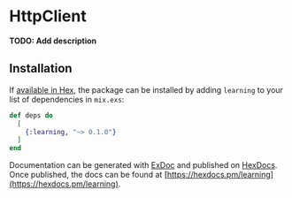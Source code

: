 # HttpClient

**TODO: Add description**

## Installation

If [available in Hex](https://hex.pm/docs/publish), the package can be installed
by adding `learning` to your list of dependencies in `mix.exs`:

```elixir
def deps do
  [
    {:learning, "~> 0.1.0"}
  ]
end
```

Documentation can be generated with [ExDoc](https://github.com/elixir-lang/ex_doc)
and published on [HexDocs](https://hexdocs.pm). Once published, the docs can
be found at [https://hexdocs.pm/learning](https://hexdocs.pm/learning).

